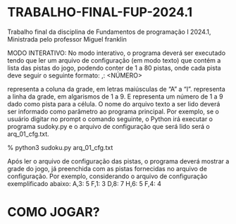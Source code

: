 # TRABALHO-FINAL-FUP-2024.1
Trabalho final da disciplina de Fundamentos de programação I 2024.1, Ministrada pelo professor Miguel franklin

MODO INTERATIVO:
No modo interativo, o programa deverá ser executado tendo que ler um arquivo de configuração (em
modo texto) que contém a lista das pistas do jogo, podendo conter de 1 a 80 pistas, onde cada pista
deve seguir o seguinte formato: <COL>,<LIN>: <NÚMERO>

<COL> representa a coluna da grade, em letras maiúsculas de “A” a “I”. <LIN> representa a linha da
grade, em algarismos de 1 a 9. E <NÚMERO> representa um número de 1 a 9 dado como pista para a
célula. O nome do arquivo texto a ser lido deverá ser informado como parâmetro ao programa
principal. Por exemplo, se o usuário digitar no prompt o comando seguinte, o Python irá executar o
programa sudoky.py e o arquivo de configuração que será lido será o arq_01_cfg.txt.

% python3 sudoku.py arq_01_cfg.txt

Após ler o arquivo de configuração das pistas, o programa deverá mostrar a grade do jogo, já
preenchida com as pistas fornecidas no arquivo de configuração. Por exemplo, considerando o
arquivo de configuração exemplificado abaixo:
A,3: 5
F,1: 3
D,8: 7
H,6: 5
F,4: 4

# COMO JOGAR?


